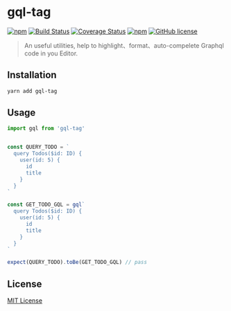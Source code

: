 # gql-tag

[![npm](https://img.shields.io/npm/v/gql-tag.svg)](https://www.npmjs.com/package/gql-tag) [![Build Status](https://travis-ci.org/forsigner/gql-tag.svg?branch=master)](https://travis-ci.org/forsigner/gql-tag) [![Coverage Status](https://coveralls.io/repos/github/forsigner/gql-tag/badge.svg?branch=master)](https://coveralls.io/github/forsigner/gql-tag?branch=master)
[![npm](https://img.shields.io/badge/TypeScript-%E2%9C%93-007ACC.svg)](https://www.typescriptlang.org/) [![GitHub license](https://img.shields.io/github/license/forsigner/gql-tag.svg)](https://github.com/forsigner/gql-tag/blob/master/LICENSE)

> An useful utilities, help to highlight、format、auto-compelete Graphql code in you Editor.

## Installation

```sh
yarn add gql-tag
```

## Usage

```js
import gql from 'gql-tag'


const QUERY_TODO = `
  query Todos($id: ID) {
    user(id: 5) {
      id
      title
    }
  }
`

const GET_TODO_GQL = gql`
  query Todos($id: ID) {
    user(id: 5) {
      id
      title
    }
  }
`

expect(QUERY_TODO).toBe(GET_TODO_GQL) // pass

````

## License

[MIT License](https://github.com/forsigner/gql-tag/blob/master/LICENSE)
